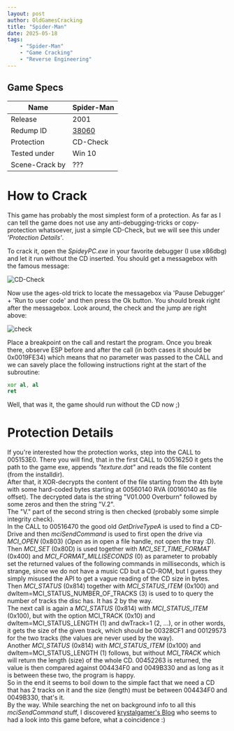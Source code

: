 ```yaml
---
layout: post
author: OldGamesCracking
title: "Spider-Man"
date: 2025-05-18
tags:
    - "Spider-Man"
    - "Game Cracking"
    - "Reverse Engineering"
---
```


## Game Specs

| Name | Spider-Man |
| ------------- | ------------- |
| Release | 2001 |
| Redump ID | [38060](http://redump.org/disc/38060/) |
| Protection | CD-Check |
| Tested under | Win 10 |
| Scene-Crack by | ??? |

# How to Crack

This game has probably the most simplest form of a protection. As far as I can tell the game does not use any anti-debugging-tricks or copy-protection whatsoever, just a simple CD-Check, but we will see this under _'Protection Details'_.<br>

To crack it, open the _SpideyPC.exe_ in your favorite debugger (I use x86dbg) and let it run without the CD inserted. You should get a messagebox with the famous message:<br>

![CD-Check]({{site.url}}/assets/spider_man/cd_check.png)

Now use the ages-old trick to locate the messagebox via 'Pause Debugger' + 'Run to user code' and then press the Ok button. You should break right after the messagebox. Look around, the check and the jump are right above:

![check]({{site.url}}/assets/spider_man/check.png)

Place a breakpoint on the call and restart the program. Once you break there, observe ESP before and after the call (in both cases it should be 0x0019FE34) which means that no parameter was passed to the CALL and we can savely place the following instructions right at the start of the subroutine:

```asm
xor al, al
ret
```

Well, that was it, the game should run without the CD now ;)

# Protection Details

If you're interested how the protection works, step into the CALL to 005153E0. There you will find, that in the first CALL to 00516250 it gets the path to the game exe, appends _"texture.dat"_ and reads the file content (from the installdir).<br>
After that, it XOR-decrypts the content of the file starting from the 4th byte with some hard-coded bytes starting at 00560140 RVA (00160140 as file offset). The decrypted data is the string "V01.000 Overburn" followed by some zeros and then the string "V.2".<br>
The "V." part of the second string is then checked (probably some simple integrity check).<br>
In the CALL to 00516470 the good old _GetDriveTypeA_ is used to find a CD-Drive and then _mciSendCommand_ is used to first open the drive via _MCI\_OPEN_ (0x803) (_Open_ as in open a file handle, not open the tray :D).<br>
Then _MCI\_SET_ (0x80D) is used together with _MCI\_SET\_TIME\_FORMAT_ (0x400) and _MCI\_FORMAT\_MILLISECONDS_ (0) as parameter to probably set the returned values of the following commands in milliseconds, which is strange, since we do not have a music CD but a CD-ROM, but I guess they simply misused the API to get a vague reading of the CD size in bytes.<br>
Then _MCI\_STATUS_ (0x814) together with _MCI\_STATUS\_ITEM_ (0x100) and dwItem=MCI\_STATUS\_NUMBER\_OF\_TRACKS (3) is used to to query the number of tracks the disc has. It has 2 by the way.<br>
The next call is again a _MCI\_STATUS_ (0x814) with _MCI\_STATUS\_ITEM_ (0x100), but with the option MCI\_TRACK (0x10) and dwItem=MCI\_STATUS\_LENGTH (1) and dwTrack=1 (2, ...), or in other words, it gets the size of the given track, which should be 00328CF1 and 00129573 for the two tracks (the values are never used by the way).<br>
Another _MCI\_STATUS_ (0x814) with _MCI\_STATUS\_ITEM_ (0x100) and dwItem=MCI\_STATUS\_LENGTH (1) follows, but without _MCI\_TRACK_ which will return the length (size) of the whole CD. 00452263 is returned, the value is then compared against 004434F0 and 0049B330 and as long as it is between these two, the program is happy.<br>
So in the end it seems to boil down to the simple fact that we need a CD that has 2 tracks on it and the size (length) must be between 004434F0 and 0049B330, that's it.<br>
By the way. While searching the net on background info to all this _mciSendCommand_ stuff, I discovered [krystalgamer's Blog](https://krystalgamer.github.io/spidey-breaking/index.html) who seems to had a look into this game before, what a coincidence :)
